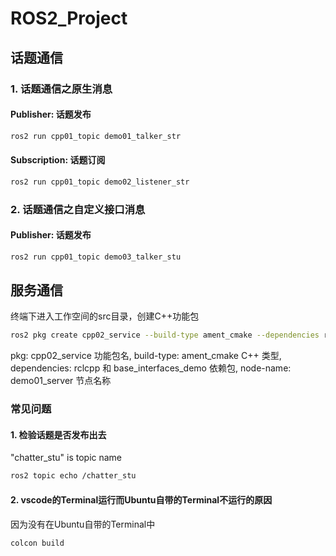 # ROS2_Project

## 话题通信

### 1. 话题通信之原生消息

#### Publisher: 话题发布 
```bash
ros2 run cpp01_topic demo01_talker_str 
```
#### Subscription: 话题订阅
```bash
ros2 run cpp01_topic demo02_listener_str 
```
### 2. 话题通信之自定义接口消息

#### Publisher: 话题发布 
```bash
ros2 run cpp01_topic demo03_talker_stu
```

## 服务通信
终端下进入工作空间的src目录，创建C++功能包
```bash
ros2 pkg create cpp02_service --build-type ament_cmake --dependencies rclcpp base_interfaces_demo --node-name demo01_server
```
pkg: cpp02_service 功能包名,
build-type: ament_cmake C++ 类型,
dependencies:  rclcpp 和 base_interfaces_demo 依赖包,
node-name: demo01_server 节点名称

### 常见问题

#### 1. 检验话题是否发布出去 
"chatter_stu" is topic name 

```bash
ros2 topic echo /chatter_stu
```

#### 2. vscode的Terminal运行而Ubuntu自带的Terminal不运行的原因
因为没有在Ubuntu自带的Terminal中

```bash
colcon build
```



